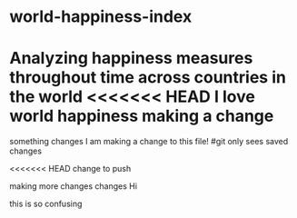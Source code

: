 # world-happiness-index
Analyzing happiness measures throughout time across countries in the world
<<<<<<< HEAD
I love world happiness
making a change 
=======

something
changes
I am making a change to this file!
#git only sees saved changes

<<<<<<< HEAD
change to push

making more changes
changes
Hi

this is so confusing